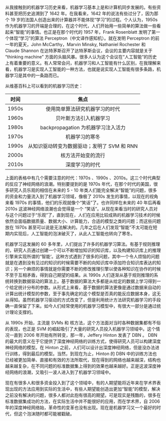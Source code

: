 从我接触到的机器学习历史来看，机器学习基本上是和计算机同步发展的。有些资料甚至把历史追溯到了 1642 年。在我看来，1642 年的说法有些过分了，因为那个 19 岁的法国人创造出来的计算器并不能体现“学习”的过程。个人认为，1950s 作为机器学习的开端是合理的，在这个时代，人们开始用一些简单的算法做一些看起来“智能”的事情。也正是在那个时代的 1957 年，Frank Rosenblatt 发明了第一个体现“学习”的算法 Perceptron（中文译作感知机）。就在发明 Perceptron 的前一年的夏天，John McCarthy，Marvin Minsky, Nathaniel Rochester 和 Claude Shannon 在达特茅斯召开了达特茅斯会议，会议的主要内容就是关于 “thinking machine” 方面的头脑风暴。很多人认为这个会议在“人工智能”的历史上有着重要的意义。有人常常会问，机器学习和人工智能有什么区别，在我理解来看，机器学习是实现人工智能的一种方法，也就是说实现人工智能有很多条路，机器学习是其中的一条路而已。

从维基百科上可以看到的机器学习历史：

|时间|焦点
| - | :-: |
|1950s  |使用简单算法研究机器学习的时代 |
|1960s	|贝叶斯方法引入机器学习 |
|1980s	|backpropagation 为机器学习注入活力 |
|1970s	|机器学习的寒冬 |
|1990s	|从知识驱动转变为数据驱动；发明了 SVM 和 RNN |
|2000s	|核方法开始变的流行 |
|2010s	|深度学习的时代 |
上面的表格中有几个需要注意的时代：1970s 、1990s 、2010s。这三个时代典型的反应了神经网络的浪潮。特别要提到的是 1970s 年代，在那个时代的美国，很多研究人员乐观的相信在未来的 5 - 10 年类人们能完全解决“智能”的问题，很多的资金和力量流入到了机器学习领域，像极了 2010s 发生的事情，以现在的视角来看 1970s 的事情，他们的乐观就像个“笑话”了。也许同样在未来的 40 年后再看 2010s 这波神经网络浪潮也会觉得是一个 “笑话”。从现在来看当时的研究人员对与这个问题过于“乐观”了，直到现在，人们在应用比较成熟的机器学习技术的时候依然会面临数据质量、数据大小、计算能力，合适的模型之类的问题；而这些问题放在 1970s 甚至可以说是无法解决的。几年之后在人们发现“智能”不太可能在短期内实现后，人工智能的泡沫破灭了，从此人工智能也转向了寒冬。

机器学习这发展的 60 多年里，人们提出了许多的机器学习算法。有基于规则推理的，研究人员通过创建一个可以不断增加知识的知识库，以及构建知识库上的推理引擎来实现所谓的“智能‘。这种方式遇到了很多的问题，其中一个令人烦恼的问题就是在遇到没有见过的知识的时候需要不断的向知识库中添加符合知识库表达的知识；另一个麻烦的事情就是你需要不断的修改推理引擎以使各种知识在协作的时候不至于互相矛盾，得到自己期望的结果。从 1990s 人们逐渐从基于规则推理的系统转换到数据驱动的算法上。基于数据的算法大多都是从给定的数据上学习得到一个给定统计分布的参数。从形式上来看，基于数据的算法更像是通过数据来自动的计算出统计模型的参数，至于事先确定的这个模型是否真的能反应数据本身，这无从得知。虽然机器学习驱动的方式改变了，但是利用统计方法研究机器学习的手段确一直保留了下来。如今人们经常使用的机器学习模型中，有很大一部分是通过统计理论支撑的。

从 1990s 开始，主流是 SVMs 和 核方法，这个方法面对当时各种数据集都有不俗的表现，也正是 SVM 的崛起吸引了大量的研究人员投入机器学习领域中。这个情况一直到 2006 年开始有所转变，那一年，Jeffery Hinton 发表了 DBN 。 DBN 的最大的意义在于它提供了深度神经网络的训练方式，使得研究人员可以构建深度神经网络的模型。在 Hinton 之前，人们可以设计出深度神经网络，但是没办法进行训练，得到最后的模型。当然，到现在为止，Hinton 的 DBN 中的训练方法也已经被更加简单、直接和有效的方法所取代，现在得到的网络也越来越深，结构也越来越复杂，在不同问题的标准数据集上得到的效果也越来越好。正是这波深度神经网络的浪潮，又吸引一波人进入到了机器学习领域中。

现在有很多人和很多资金投入到了这个领域中，有的人期望能将近年来在学术界表现出现的方法应用到实际的生活中，有些人期望能创造出更加“智能”的模型，解决之前没有解决的问题，很多人都对此抱有很高的期望。可是现实是残酷的，很多在标准数据集成功的方法，在实际生活中并不能很好的应用，而在学术界，自 2006 年的深度神经网络始，革命性的变革也没有出现。现在是机器学习又一个最好的时代，但这个泡沫随时都可能被戳破。
